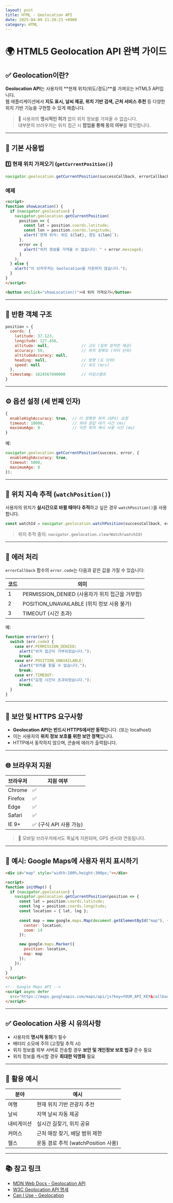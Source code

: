 ```yaml
---
layout: post
title: HTML - Geolocation API
date: 2025-04-09 21:20:23 +0900
category: HTML
---
```

# 🌍 HTML5 Geolocation API 완벽 가이드

## ✅ Geolocation이란?

**Geolocation API**는 사용자의 **현재 위치(위도/경도)**를 가져오는 HTML5 API입니다.  
웹 애플리케이션에서 **지도 표시, 날씨 제공, 위치 기반 검색, 근처 서비스 추천** 등 다양한 위치 기반 기능을 구현할 수 있게 해줍니다.

> 📌 사용자의 **명시적인 허가** 없이 위치 정보를 가져올 수 없습니다.  
> 대부분의 브라우저는 위치 접근 시 **팝업을 통해 동의 여부**를 확인합니다.

---

## 🧱 기본 사용법

### 1️⃣ 현재 위치 가져오기 (`getCurrentPosition()`)

```javascript
navigator.geolocation.getCurrentPosition(successCallback, errorCallback, options);
```

### 예제

```html
<script>
function showLocation() {
  if (navigator.geolocation) {
    navigator.geolocation.getCurrentPosition(
      position => {
        const lat = position.coords.latitude;
        const lon = position.coords.longitude;
        alert(`현재 위치: 위도 ${lat}, 경도 ${lon}`);
      },
      error => {
        alert("위치 정보를 가져올 수 없습니다: " + error.message);
      }
    );
  } else {
    alert("이 브라우저는 Geolocation을 지원하지 않습니다.");
  }
}
</script>

<button onclick="showLocation()">내 위치 가져오기</button>
```

---

## 📌 반환 객체 구조

```javascript
position = {
  coords: {
    latitude: 37.123,
    longitude: 127.456,
    altitude: null,              // 고도 (일부 장치만 제공)
    accuracy: 50,                // 위치 정확도 (미터 단위)
    altitudeAccuracy: null,
    heading: null,               // 방향 (도 단위)
    speed: null                  // 속도 (m/s)
  },
  timestamp: 1624567890000       // 타임스탬프
}
```

---

## ⚙️ 옵션 설정 (세 번째 인자)

```javascript
{
  enableHighAccuracy: true,  // 더 정확한 위치 (GPS) 요청
  timeout: 10000,            // 최대 응답 대기 시간 (ms)
  maximumAge: 0              // 이전 위치 캐시 사용 시간 (ms)
}
```

예:

```javascript
navigator.geolocation.getCurrentPosition(success, error, {
  enableHighAccuracy: true,
  timeout: 5000,
  maximumAge: 0
});
```

---

## 🔄 위치 지속 추적 (`watchPosition()`)

사용자의 위치가 **실시간으로 바뀔 때마다 추적**하고 싶은 경우 `watchPosition()`을 사용합니다.

```javascript
const watchId = navigator.geolocation.watchPosition(successCallback, errorCallback);
```

> 위치 추적 중지: `navigator.geolocation.clearWatch(watchId)`

---

## 🚫 에러 처리

`errorCallback` 함수의 `error.code`는 다음과 같은 값을 가질 수 있습니다:

| 코드 | 의미 |
|------|------|
| 1    | PERMISSION_DENIED (사용자가 위치 접근을 거부함) |
| 2    | POSITION_UNAVAILABLE (위치 정보 사용 불가) |
| 3    | TIMEOUT (시간 초과) |

예:

```javascript
function error(err) {
  switch (err.code) {
    case err.PERMISSION_DENIED:
      alert("위치 접근이 거부되었습니다.");
      break;
    case err.POSITION_UNAVAILABLE:
      alert("위치를 찾을 수 없습니다.");
      break;
    case err.TIMEOUT:
      alert("요청 시간이 초과되었습니다.");
      break;
  }
}
```

---

## 🔐 보안 및 HTTPS 요구사항

- **Geolocation API는 반드시 HTTPS에서만 동작**합니다. (또는 localhost)
- 이는 사용자의 **위치 정보 보호를 위한 보안 정책**입니다.
- HTTP에서 동작하지 않으며, 콘솔에 에러가 출력됩니다.

---

## 🌐 브라우저 지원

| 브라우저 | 지원 여부 |
|----------|------------|
| Chrome | ✅ |
| Firefox | ✅ |
| Edge | ✅ |
| Safari | ✅ |
| IE 9+ | ✅ (구식 API 사용 가능) |

> 📱 모바일 브라우저에서도 폭넓게 지원되며, GPS 센서와 연동됩니다.

---

## 📍 예시: Google Maps에 사용자 위치 표시하기

```html
<div id="map" style="width:100%;height:300px;"></div>

<script>
function initMap() {
  if (navigator.geolocation) {
    navigator.geolocation.getCurrentPosition(position => {
      const lat = position.coords.latitude;
      const lng = position.coords.longitude;
      const location = { lat, lng };
      
      const map = new google.maps.Map(document.getElementById("map"), {
        center: location,
        zoom: 14
      });

      new google.maps.Marker({
        position: location,
        map: map
      });
    });
  }
}
</script>

<!-- Google Maps API -->
<script async defer
  src="https://maps.googleapis.com/maps/api/js?key=YOUR_API_KEY&callback=initMap">
</script>
```

---

## ✅ Geolocation 사용 시 유의사항

- 사용자의 **명시적 동의**가 필수
- 배터리 소모에 주의 (고정밀 추적 시)
- 위치 정보를 외부 서버로 전송할 경우 **보안 및 개인정보 보호 법규** 준수 필요
- 위치 정보를 캐시할 경우 **최대한 익명화** 필요

---

## 🧠 활용 예시

| 분야 | 예시 |
|------|------|
| 여행 | 현재 위치 기반 관광지 추천 |
| 날씨 | 지역 날씨 자동 제공 |
| 내비게이션 | 실시간 길찾기, 위치 공유 |
| 커머스 | 근처 매장 찾기, 배달 범위 제한 |
| 헬스 | 운동 경로 추적 (watchPosition 사용)

---

## 📚 참고 링크

- [MDN Web Docs - Geolocation API](https://developer.mozilla.org/ko/docs/Web/API/Geolocation_API)
- [W3C Geolocation API 명세](https://www.w3.org/TR/geolocation-API/)
- [Can I Use - Geolocation](https://caniuse.com/?search=geolocation)